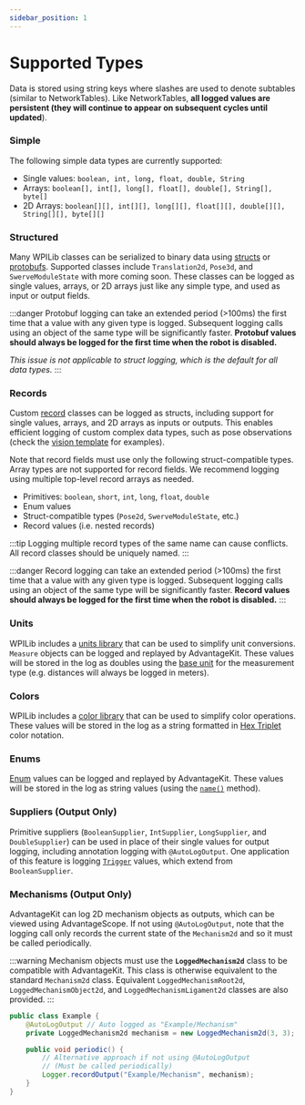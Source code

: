 ```yaml
---
sidebar_position: 1
---
```


# Supported Types

Data is stored using string keys where slashes are used to denote subtables (similar to NetworkTables). Like NetworkTables, **all logged values are persistent (they will continue to appear on subsequent cycles until updated**).

### Simple

The following simple data types are currently supported:

- Single values: `boolean, int, long, float, double, String`
- Arrays: `boolean[], int[], long[], float[], double[], String[], byte[]`
- 2D Arrays: `boolean[][], int[][], long[][], float[][], double[][], String[][], byte[][]`

### Structured

Many WPILib classes can be serialized to binary data using [structs](https://github.com/wpilibsuite/allwpilib/blob/main/wpiutil/doc/struct.adoc) or [protobufs](https://protobuf.dev). Supported classes include `Translation2d`, `Pose3d`, and `SwerveModuleState` with more coming soon. These classes can be logged as single values, arrays, or 2D arrays just like any simple type, and used as input or output fields.

:::danger
Protobuf logging can take an extended period (>100ms) the first time that a value with any given type is logged. Subsequent logging calls using an object of the same type will be significantly faster. **Protobuf values should always be logged for the first time when the robot is disabled.**

_This issue is not applicable to struct logging, which is the default for all data types._
:::

### Records

Custom [record](https://www.baeldung.com/java-record-keyword) classes can be logged as structs, including support for single values, arrays, and 2D arrays as inputs or outputs. This enables efficient logging of custom complex data types, such as pose observations (check the [vision template](/getting-started/template-projects/vision-template) for examples).

Note that record fields must use only the following struct-compatible types. Array types are not supported for record fields. We recommend logging using multiple top-level record arrays as needed.

- Primitives: `boolean`, `short`, `int`, `long`, `float`, `double`
- Enum values
- Struct-compatible types (`Pose2d`, `SwerveModuleState`, etc.)
- Record values (i.e. nested records)

:::tip
Logging multiple record types of the same name can cause conflicts. All record classes should be uniquely named.
:::

:::danger
Record logging can take an extended period (>100ms) the first time that a value with any given type is logged. Subsequent logging calls using an object of the same type will be significantly faster. **Record values should always be logged for the first time when the robot is disabled.**
:::

### Units

WPILib includes a [units library](https://docs.wpilib.org/en/latest/docs/software/basic-programming/java-units.html) that can be used to simplify unit conversions. `Measure` objects can be logged and replayed by AdvantageKit. These values will be stored in the log as doubles using the [base unit](https://github.com/wpilibsuite/allwpilib/blob/main/wpiunits/src/main/java/edu/wpi/first/units/BaseUnits.java) for the measurement type (e.g. distances will always be logged in meters).

### Colors

WPILib includes a [color library](https://github.wpilib.org/allwpilib/docs/release/java/edu/wpi/first/wpilibj/util/Color.html) that can be used to simplify color operations. These values will be stored in the log as a string formatted in [Hex Triplet](https://en.wikipedia.org/wiki/Web_colors) color notation.

### Enums

[Enum](https://www.w3schools.com/java/java_enums.asp) values can be logged and replayed by AdvantageKit. These values will be stored in the log as string values (using the [`name()`](https://docs.oracle.com/javase/8/docs/api/java/lang/Enum.html#name--) method).

### Suppliers (Output Only)

Primitive suppliers (`BooleanSupplier`, `IntSupplier`, `LongSupplier`, and `DoubleSupplier`) can be used in place of their single values for output logging, including annotation logging with `@AutoLogOutput`. One application of this feature is logging [`Trigger`](https://github.wpilib.org/allwpilib/docs/release/java/edu/wpi/first/wpilibj2/command/button/Trigger.html) values, which extend from `BooleanSupplier`.

### Mechanisms (Output Only)

AdvantageKit can log 2D mechanism objects as outputs, which can be viewed using AdvantageScope. If not using `@AutoLogOutput`, note that the logging call only records the current state of the `Mechanism2d` and so it must be called periodically.

:::warning
Mechanism objects must use the **`LoggedMechanism2d`** class to be compatible with AdvantageKit. This class is otherwise equivalent to the standard `Mechanism2d` class. Equivalent `LoggedMechanismRoot2d`, `LoggedMechanismObject2d`, and `LoggedMechanismLigament2d` classes are also provided.
:::

```java
public class Example {
    @AutoLogOutput // Auto logged as "Example/Mechanism"
    private LoggedMechanism2d mechanism = new LoggedMechanism2d(3, 3);

    public void periodic() {
        // Alternative approach if not using @AutoLogOutput
        // (Must be called periodically)
        Logger.recordOutput("Example/Mechanism", mechanism);
    }
}
```
